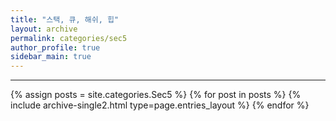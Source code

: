 ```yaml
---
title: "스택, 큐, 해쉬, 힙"
layout: archive
permalink: categories/sec5
author_profile: true
sidebar_main: true
---
```


<!-- 공백이 포함되어 있는 카테고리 이름의 경우 site.categories['a b c'] 이런식으로! -->

***

{% assign posts = site.categories.Sec5 %}
{% for post in posts %} {% include archive-single2.html type=page.entries_layout %} {% endfor %}
